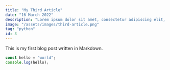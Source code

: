 ```yaml
---
title: "My Third Article"
date: "16 March 2022"
description: "Lorem ipsum dolor sit amet, consectetur adipiscing elit, sed do eiusmod tempor incididunt ut labore et dolore magna aliqua."
image: "/assets/images/third-article.png"
tag: "python"
id: 3
---
```


This is my first blog post written in Markdown.

```ts
const hello = "world";
console.log(hello);